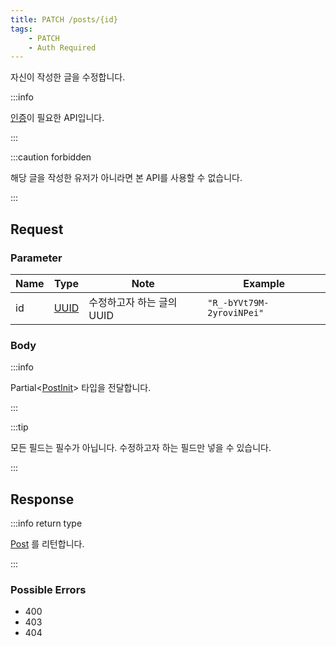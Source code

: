 ```yaml
---
title: PATCH /posts/{id}
tags:
    - PATCH
    - Auth Required
---
```


자신이 작성한 글을 수정합니다.

:::info

[인증](../auth/README.md#authorization)이 필요한 API입니다.

:::

:::caution forbidden

해당 글을 작성한 유저가 아니라면 본 API를 사용할 수 없습니다.

:::

## Request

### Parameter

| Name | Type                               | Note                      | Example                   |
| ---- | ---------------------------------- | ------------------------- | ------------------------- |
| id   | [UUID](../../types/schema/user.md) | 수정하고자 하는 글의 UUID | `"R_-bYVt79M-2yroviNPei"` |

### Body

:::info

Partial<[PostInit](../../types/schema/post-init)> 타입을 전달합니다.

:::

:::tip

모든 필드는 필수가 아닙니다. 수정하고자 하는 필드만 넣을 수 있습니다.

:::

## Response

:::info return type

[Post](../../types/schema/post.md) 를 리턴합니다.

:::

### Possible Errors

-   400
-   403
-   404
